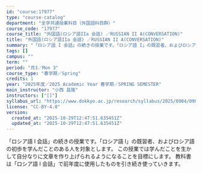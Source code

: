 ```yaml
---
id: "course:17977"
type: "course-catalog"
department: "全学共通授業科目（外国語科目群）"
course_code: "17977"
course_title: "外国語(ロシア語IIa 会話) ／RUSSIAN II A(CONVERSATION)"
title: "外国語(ロシア語IIa 会話) ／RUSSIAN II A(CONVERSATION)"
summary: "「ロシア語 I 会話」の続きの授業です。「ロシア語 I」の既習者、およびロシア語の初歩を学んだことのある人を対象とします。 この授業では学んだことを生かして自分なりに文章を作り上げられるようになることを目標にします。 教科書は「ロシア語 I…"
tags: []
campus: ""
term: ""
period: "月3／Mon 3"
course_type: "春学期／Spring"
credits: 1
year: "2025年度／2025 Academic Year 春学期／SPRING SEMESTER"
main_instructor: "小西 昌隆"
instructors: ["[]"]
syllabus_url: "https://www.dokkyo.ac.jp/research/syllabus/2025/0904/0904_17977_ja_JP.html"
license: "CC-BY-4.0"
version:
  created_at: "2025-10-29T12:47:51.635451Z"
  updated_at: "2025-10-29T12:47:51.635451Z"
---
```

「ロシア語 I 会話」の続きの授業です。「ロシア語 I」の既習者、およびロシア語の初歩を学んだことのある人を対象とします。 この授業では学んだことを生かして自分なりに文章を作り上げられるようになることを目標にします。 教科書は「ロシア語 I 会話」で前年度に使用したものを引き続き使っていきます。
